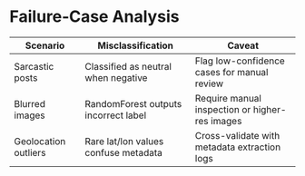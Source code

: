 
# Failure‑Case Analysis

| Scenario                   | Misclassification                       | Caveat                                             |
|----------------------------|-----------------------------------------|----------------------------------------------------|
| Sarcastic posts            | Classified as neutral when negative     | Flag low-confidence cases for manual review        |
| Blurred images             | RandomForest outputs incorrect label    | Require manual inspection or higher-res images     |
| Geolocation outliers       | Rare lat/lon values confuse metadata    | Cross-validate with metadata extraction logs       |
